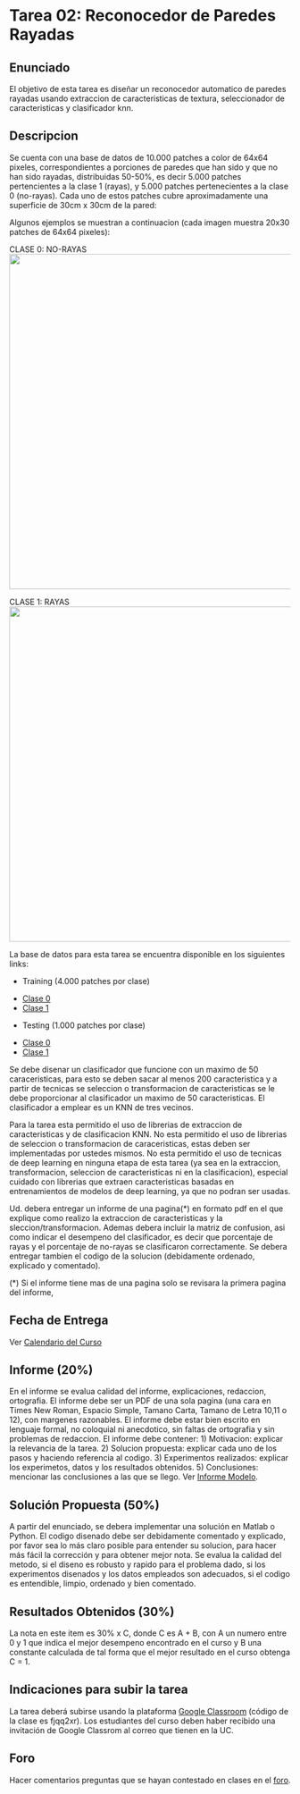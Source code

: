 # Tarea 02: Reconocedor de Paredes Rayadas

## Enunciado
El objetivo de esta tarea es diseñar un reconocedor automatico de paredes rayadas usando extraccion de caracteristicas de textura, seleccionador de caracteristicas y clasificador knn.


## Descripcion
Se cuenta con una base de datos de 10.000 patches a color de 64x64 pixeles, correspondientes a porciones de paredes que han sido y que no han sido rayadas, distribuidas 50-50%, es decir 5.000 patches pertencientes a la clase 1 (rayas), y 5.000 patches pertenecientes a la clase 0 (no-rayas). Cada uno de estos patches cubre aproximadamente una superficie de 30cm x 30cm de la pared:

Algunos ejemplos se muestran a continuacion (cada imagen muestra 20x30 patches de 64x64 pixeles):

CLASE 0: NO-RAYAS
<img src="https://github.com/domingomery/patrones/blob/master/tareas/Tarea_02/patches_0.png" width="600">

CLASE 1: RAYAS
<img src="https://github.com/domingomery/patrones/blob/master/tareas/Tarea_02/patches_1.png" width="600">


La base de datos para esta tarea se encuentra disponible en los siguientes links:

* Training (4.000 patches por clase)
- [Clase 0](https://github.com/domingomery/patrones/tree/master/tareas/Tarea_02/Training_0.zip)
- [Clase 1](https://github.com/domingomery/patrones/tree/master/tareas/Tarea_02/Training_1.zip)

* Testing (1.000 patches por clase)
- [Clase 0](https://github.com/domingomery/patrones/tree/master/tareas/Tarea_02/Testing_0.zip)
- [Clase 1](https://github.com/domingomery/patrones/tree/master/tareas/Tarea_02/Testing_1.zip)

Se debe disenar un clasificador que funcione con un maximo de 50 caraceristicas, para esto se deben sacar al menos 200 caracteristica y a partir de tecnicas se seleccion o transformacion de caracteristicas se le debe proporcionar al clasificador un maximo de 50 caracteristicas. El clasificador a emplear es un KNN de tres vecinos.

Para la tarea esta permitido el uso de librerias de extraccion de caracteristicas y de clasificacion KNN. No esta permitido el uso de librerias de seleccion o transformacion de caraceristicas, estas deben ser implementadas por ustedes mismos. No esta permitido el uso de tecnicas de deep learning en ninguna etapa de esta tarea (ya sea en la extraccion, transformacion, seleccion de caracteristicas ni en la clasificacion), especial cuidado con librerias que extraen caracteristicas basadas en entrenamientos de modelos de deep learning, ya que no podran ser usadas.


Ud. debera entregar un informe de una pagina(*) en formato pdf en el que explique como realizo la extraccion de caracteristicas y la sleccion/transformacion. Ademas debera incluir la matriz de confusion, asi como indicar el desempeno del clasificador, es decir que porcentaje de rayas y el porcentaje de no-rayas se clasificaron correctamente. Se debera entregar tambien el codigo de la solucion (debidamente ordenado, explicado y comentado).

(*) Si el informe tiene mas de una pagina solo se revisara la primera pagina del informe,

## Fecha de Entrega
Ver [Calendario del Curso](https://domingomery.ing.puc.cl/teaching/patrones/)

## Informe (20%)
En el informe se evalua calidad del informe, explicaciones, redaccion, ortografia. El informe debe ser un PDF de una sola pagina (una cara en Times New Roman, Espacio Simple, Tamano Carta, Tamano de Letra 10,11 o 12), con margenes razonables. El informe debe estar bien escrito en lenguaje formal, no coloquial ni anecdotico, sin faltas de ortografia y sin problemas de redaccion. El informe debe contener: 1) Motivacion: explicar la relevancia de la tarea. 2) Solucion propuesta: explicar cada uno de los pasos y haciendo referencia al codigo. 3) Experimentos realizados: explicar los experimetos, datos y los resultados obtenidos. 5) Conclusiones: mencionar las conclusiones a las que se llego. Ver [Informe Modelo](https://github.com/domingomery/patrones/blob/master/tareas/TareaModelo.pdf).

## Solución Propuesta (50%)
A partir del enunciado, se debera implementar una solución en Matlab o Python. El codigo disenado debe ser debidamente comentado y explicado, por favor sea lo más claro posible para entender su solucion, para hacer más fácil la corrección y para obtener mejor nota. Se evalua la calidad del metodo, si el diseno es robusto y rapido para el problema dado, si los experimentos disenados y los datos empleados son adecuados, si el codigo es entendible, limpio, ordenado y bien comentado.

## Resultados Obtenidos (30%)
La nota en este item es 30% x C, donde C es A + B, con A un numero entre 0 y 1 que indica el mejor desempeno encontrado en el curso y B una constante calculada de tal forma que el mejor resultado en el curso obtenga C = 1. 

## Indicaciones para subir la tarea
La tarea deberá subirse usando la plataforma [Google Classroom](https://classroom.google.com/u/0/c/NjI2MjU3NTE1MDVa/a/NjI2Njg3MjE1NzJa/details) (código de la clase es fjqq2xr). Los estudiantes del curso deben haber recibido una invitación de Google Classrom al correo que tienen en la UC.

## Foro
Hacer comentarios preguntas que se hayan contestado en clases en el [foro](https://github.com/domingomery/patrones/issues/14).
